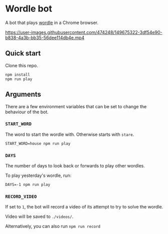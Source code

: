 # Wordle bot

A bot that plays [wordle](https://www.powerlanguage.co.uk/wordle/) in a Chrome browser.

https://user-images.githubusercontent.com/474248/149675322-3df54e90-b838-4a3b-bb35-56dee114db4e.mp4

## Quick start

Clone this repo.

```
npm install
npm run play
```

## Arguments

There are a few environment variables that can be set to change the behaviour of the bot.

### `START_WORD`

The word to start the wordle with.
Otherwise starts with `stare`.

```
START_WORD=house npm run play
```

### `DAYS`

The number of days to look back or forwards to play other wordles.

To play yesterday's wordle, run:

```
DAYS=-1 npm run play
```

### `RECORD_VIDEO`

If set to `1`, the bot will record a video of its attempt to try to solve the wordle.

Video will be saved to `./videos/`.

Alternatively, you can also run `npm run record`
